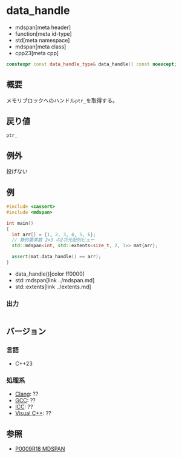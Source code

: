 # data_handle
* mdspan[meta header]
* function[meta id-type]
* std[meta namespace]
* mdspan[meta class]
* cpp23[meta cpp]

```cpp
constexpr const data_handle_type& data_handle() const noexcept;
```

## 概要
メモリブロックへのハンドル`ptr_`を取得する。


## 戻り値
`ptr_`


## 例外
投げない


## 例
```cpp example
#include <cassert>
#include <mdspan>

int main()
{
  int arr[] = {1, 2, 3, 4, 5, 6};
  // 静的要素数 2x3 の2次元配列ビュー
  std::mdspan<int, std::extents<size_t, 2, 3>> mat{arr};

  assert(mat.data_handle() == arr);
}
```
* data_handle()[color ff0000]
* std::mdspan[link ../mdspan.md]
* std::extents[link ../extents.md]

### 出力
```
```


## バージョン
### 言語
- C++23

### 処理系
- [Clang](/implementation.md#clang): ??
- [GCC](/implementation.md#gcc): ??
- [ICC](/implementation.md#icc): ??
- [Visual C++](/implementation.md#visual_cpp): ??


## 参照
- [P0009R18 MDSPAN](https://www.open-std.org/jtc1/sc22/wg21/docs/papers/2022/p0009r18.html)
